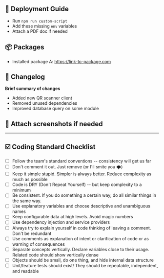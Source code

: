 ## 🚀 Deployment Guide

- Run `npm run custom-script`
- Add these missing `env` variables
- Attach a PDF doc if needed

## 📦 Packages

- Installed package A: https://link-to-package.com

## 📝 Changelog

**Brief summary of changes**

- Added new QR scanner client
- Removed unused dependencies
- Improved database query on some module

## 📸 Attach screenshots if needed

<hr>

## ☑️ Coding Standard Checklist

- [ ] Follow the team's standard conventions -- consistency will get us far
- [ ] Don't comment it out. Just remove (or I'll smite you 🌩️)
- [ ] Keep it simple stupid. Simpler is always better. Reduce complexity as much as possible
- [ ] Code is DRY (Don't Repeat Yourself) -- but keep complexity to a minimum
- [ ] Be consistent. If you do something a certain way, do all similar things in the same way.
- [ ] Use explanatory variables and choose descriptive and unambiguous names
- [ ] Keep configurable data at high levels. Avoid magic numbers
- [ ] Use dependency injection and service providers
- [ ] Always try to explain yourself in code thinking of leaving a comment. Don't be redundant
- [ ] Use comments as explanation of intent or clarification of code or as warning of consequences
- [ ] Separate concepts vertically. Declare variables close to their usage. Related code should show vertically dense
- [ ] Objects should be small, do one thing, and hide internal data structure
- [ ] Unit/feature tests should exist! They should be repeatable, independent, and readable
